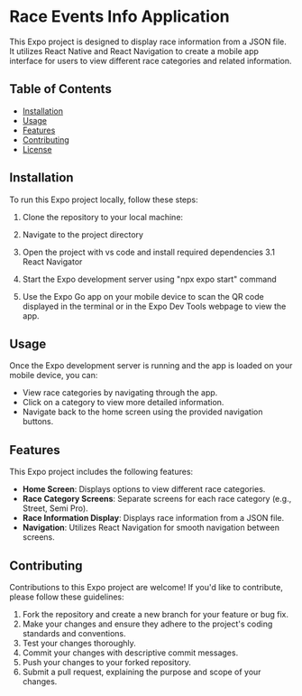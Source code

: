 # Race Events Info Application

This Expo project is designed to display race information from a JSON file. It utilizes React Native and React Navigation to create a mobile app interface for users to view different race categories and related information.

## Table of Contents
- [Installation](#installation)
- [Usage](#usage)
- [Features](#features)
- [Contributing](#contributing)
- [License](#license)

## Installation

To run this Expo project locally, follow these steps:

1. Clone the repository to your local machine:
2. Navigate to the project directory
3. Open the project with vs code and install required dependencies
   3.1 React Navigator

5. Start the Expo development server using "npx expo start" command
6. Use the Expo Go app on your mobile device to scan the QR code displayed in the terminal or in the Expo Dev Tools webpage to view the app.

## Usage

Once the Expo development server is running and the app is loaded on your mobile device, you can:

- View race categories by navigating through the app.
- Click on a category to view more detailed information.
- Navigate back to the home screen using the provided navigation buttons.

## Features

This Expo project includes the following features:

- **Home Screen**: Displays options to view different race categories.
- **Race Category Screens**: Separate screens for each race category (e.g., Street, Semi Pro).
- **Race Information Display**: Displays race information from a JSON file.
- **Navigation**: Utilizes React Navigation for smooth navigation between screens.

## Contributing

Contributions to this Expo project are welcome! If you'd like to contribute, please follow these guidelines:

1. Fork the repository and create a new branch for your feature or bug fix.
2. Make your changes and ensure they adhere to the project's coding standards and conventions.
3. Test your changes thoroughly.
4. Commit your changes with descriptive commit messages.
5. Push your changes to your forked repository.
6. Submit a pull request, explaining the purpose and scope of your changes.


